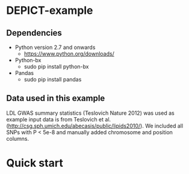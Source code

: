 # DEPICT-example

## Dependencies
* Python version 2.7 and onwards
  * https://www.python.org/downloads/
* Python-bx
  * sudo pip install python-bx   
* Pandas
  * sudo pip install pandas

## Data used in this example

LDL GWAS summary statistics (Teslovich Nature 2012) was used as example input data is from Teslovich et al. (http://csg.sph.umich.edu/abecasis/public/lipids2010/). We included all SNPs with P < 5e-8 and manually added chromosome and position columns.

# Quick start
